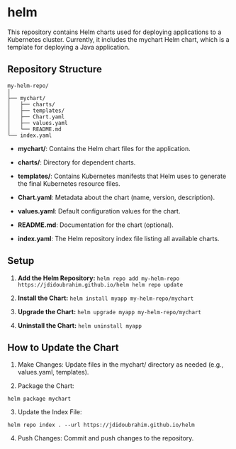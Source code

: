 # helm

This repository contains Helm charts used for deploying applications to a Kubernetes cluster. Currently, it includes the mychart Helm chart, which is a template for deploying a Java application.


## Repository Structure

```plaintext
my-helm-repo/
│
├── mychart/
│   ├── charts/
│   ├── templates/
│   ├── Chart.yaml
│   ├── values.yaml
│   └── README.md
└── index.yaml

```


- **mychart/**: Contains the Helm chart files for the application.

 - **charts/**: Directory for dependent charts.
 - **templates/**: Contains Kubernetes manifests that Helm uses to generate the final Kubernetes  resource files.
 - **Chart.yaml**: Metadata about the chart (name, version, description).
 - **values.yaml**: Default configuration values for the chart.
 - **README.md**: Documentation for the chart (optional).
- **index.yaml**: The Helm repository index file listing all available charts.

## Setup

1. **Add the Helm Repository:**
`helm repo add my-helm-repo https://jdidoubrahim.github.io/helm
 helm repo update
`

2. **Install the Chart:**
`helm install myapp my-helm-repo/mychart
`

3. **Upgrade the Chart:**
`helm upgrade myapp my-helm-repo/mychart
`

4. **Uninstall the Chart:**
`helm uninstall myapp
`

## How to Update the Chart


1. Make Changes: Update files in the mychart/ directory as needed (e.g., values.yaml, templates).

2. Package the Chart:

`helm package mychart
`

3. Update the Index File:

`helm repo index . --url https://jdidoubrahim.github.io/helm
`

4. Push Changes: Commit and push changes to the repository.
